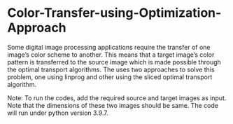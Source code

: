 # Color-Transfer-using-Optimization-Approach

Some digital image processing applications require the transfer of one image’s color scheme to another. 
This means that a target image’s color pattern is transferred to the source image which is made possible through the optimal transport algorithms.
The uses two approaches to solve this problem, one using linprog and other using the sliced optimal transport algorithm.

Note: To run the codes, add the required source and target images as input. Note that the dimensions of these two images should be same. The code will run under python version 3.9.7.
 
